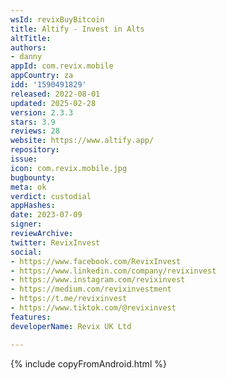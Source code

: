 ```yaml
---
wsId: revixBuyBitcoin
title: Altify - Invest in Alts
altTitle: 
authors:
- danny
appId: com.revix.mobile
appCountry: za
idd: '1590491829'
released: 2022-08-01
updated: 2025-02-28
version: 2.3.3
stars: 3.9
reviews: 28
website: https://www.altify.app/
repository: 
issue: 
icon: com.revix.mobile.jpg
bugbounty: 
meta: ok
verdict: custodial
appHashes: 
date: 2023-07-09
signer: 
reviewArchive: 
twitter: RevixInvest
social:
- https://www.facebook.com/RevixInvest
- https://www.linkedin.com/company/revixinvest
- https://www.instagram.com/revixinvest
- https://medium.com/revixinvestment
- https://t.me/revixinvest
- https://www.tiktok.com/@revixinvest
features: 
developerName: Revix UK Ltd

---
```


{% include copyFromAndroid.html %}
